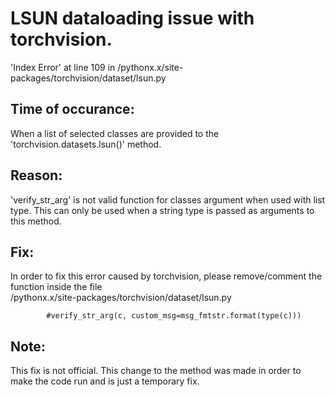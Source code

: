 # LSUN dataloading issue with torchvision.
'Index Error' at line 109 in /pythonx.x/site-packages/torchvision/dataset/lsun.py

## Time of occurance:
 When a list of selected classes are provided to the 'torchvision.datasets.lsun()' method.

## Reason:
'verify_str_arg' is not valid function for classes argument when used with list type.
This can only be used when a string type is passed as arguments to this method.

## Fix:
In order to fix this error caused by torchvision, please remove/comment the function inside the file  
/pythonx.x/site-packages/torchvision/dataset/lsun.py
            
            #verify_str_arg(c, custom_msg=msg_fmtstr.format(type(c)))
## Note:
This fix is not official. This change to the method was made in order to make the code run and is just a temporary fix.
